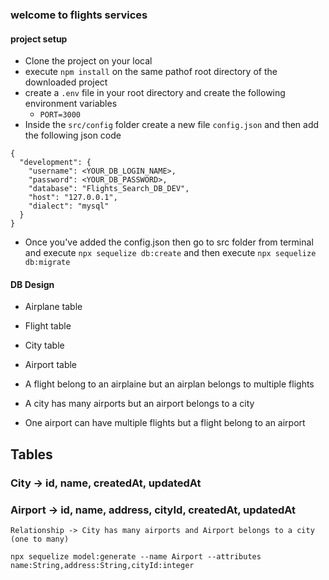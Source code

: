 ### welcome to flights services

#### project setup
- Clone the project on your local
- execute `npm install` on the same pathof root directory of the downloaded project
- create a `.env` file in your root directory and create the following environment variables
    - `PORT=3000`
- Inside the  `src/config` folder create a new file `config.json` and then add the following json code
```
{
  "development": {
    "username": <YOUR_DB_LOGIN_NAME>,
    "password": <YOUR_DB_PASSWORD>,
    "database": "Flights_Search_DB_DEV",
    "host": "127.0.0.1",
    "dialect": "mysql"
  }
}
 ```
- Once you've added the config.json then go to src folder from terminal and execute `npx sequelize db:create` and then execute `npx sequelize db:migrate`

#### DB Design
- Airplane table
- Flight table
- City table
- Airport table

- A flight belong to an airplaine but an airplan belongs to multiple flights
- A city has many airports but an airport belongs to a city
- One airport can have multiple flights but a flight belong to an airport


## Tables

### City -> id, name, createdAt, updatedAt
### Airport -> id, name, address, cityId, createdAt, updatedAt
    Relationship -> City has many airports and Airport belongs to a city (one to many)

```
npx sequelize model:generate --name Airport --attributes name:String,address:String,cityId:integer
```